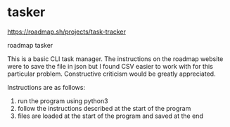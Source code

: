 # tasker
https://roadmap.sh/projects/task-tracker

roadmap tasker

This is a basic CLI task manager. The instructions on the roadmap website were to save the file in json but I found CSV easier to work with for this particular problem.
Constructive criticism would be greatly appreciated.

Instructions are as follows:
1. run the program using python3
2. follow the instructions described at the start of the program
3. files are loaded at the start of the program and saved at the end
